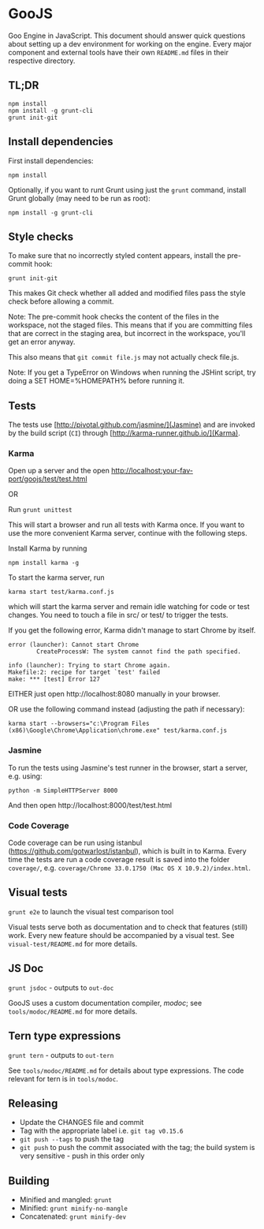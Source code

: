 GooJS
=====

Goo Engine in JavaScript.
This document should answer quick questions about setting up a dev environment for working on the engine.
Every major component and external tools have their own `README.md` files in their respective directory.


TL;DR
-----

    npm install
    npm install -g grunt-cli
    grunt init-git


Install dependencies
--------------------

First install dependencies:

    npm install

Optionally, if you want to runt Grunt using just the `grunt` command,
install Grunt globally (may need to be run as root):

    npm install -g grunt-cli


Style checks
------------

To make sure that no incorrectly styled content appears, install the pre-commit hook:

    grunt init-git

This makes Git check whether all added and modified files pass the style check
before allowing a commit.

Note: The pre-commit hook checks the content of the files in the workspace, not the staged files. This means that if you are committing files that are correct in the staging area, but incorrect in the workspace, you'll get an error anyway.

This also means that `git commit file.js` may not actually check file.js.

Note: If you get a TypeError on Windows when running the JSHint script, try doing a SET HOME=%HOMEPATH% before running it.


## Tests

The tests use [http://pivotal.github.com/jasmine/](Jasmine) and are invoked by the build script (`CI`) through [http://karma-runner.github.io/](Karma).


### Karma

Open up a server and the open [http://localhost:your-fav-port/goojs/test/test.html]()

OR

Run `grunt unittest`

This will start a browser and run all tests with Karma once. If you want to use the more convenient Karma server, continue with the following steps.

Install Karma by running

    npm install karma -g

To start the karma server, run

    karma start test/karma.conf.js

which will start the karma server and remain idle watching for code or test changes.
You need to touch a file in src/ or test/ to trigger the tests.

If you get the following error, Karma didn't manage to start Chrome by itself.

    error (launcher): Cannot start Chrome
            CreateProcessW: The system cannot find the path specified.

    info (launcher): Trying to start Chrome again.
    Makefile:2: recipe for target `test' failed
    make: *** [test] Error 127

EITHER just open http://localhost:8080 manually in your browser.

OR use the following command instead (adjusting the path if necessary):

    karma start --browsers="c:\Program Files (x86)\Google\Chrome\Application\chrome.exe" test/karma.conf.js

### Jasmine

To run the tests using Jasmine's test runner in the browser, start a server, e.g. using:

    python -m SimpleHTTPServer 8000

And then open http://localhost:8000/test/test.html

### Code Coverage

Code coverage can be run using istanbul (https://github.com/gotwarlost/istanbul), which is built in to Karma. Every time the tests are run a code coverage result is saved into the folder `coverage/`, e.g. `coverage/Chrome 33.0.1750 (Mac OS X 10.9.2)/index.html`.


## Visual tests

`grunt e2e` to launch the visual test comparison tool

Visual tests serve both as documentation and to check that features (still) work. Every new feature should be accompanied by a visual test. See `visual-test/README.md` for more details.


## JS Doc

`grunt jsdoc` - outputs to `out-doc`

GooJS uses a custom documentation compiler, *modoc*; see `tools/modoc/README.md` for more details.


## Tern type expressions
 
`grunt tern` - outputs to `out-tern`

See `tools/modoc/README.md` for details about type expressions. The code relevant for tern is in `tools/modoc`.


## Releasing

+ Update the CHANGES file and commit
+ Tag with the appropriate label i.e. `git tag v0.15.6`
+ `git push --tags` to push the tag
+ `git push` to push the commit associated with the tag;
the build system is very sensitive - push in this order only


## Building

+ Minified and mangled: `grunt`
+ Minified: `grunt minify-no-mangle`
+ Concatenated: `grunt minify-dev`